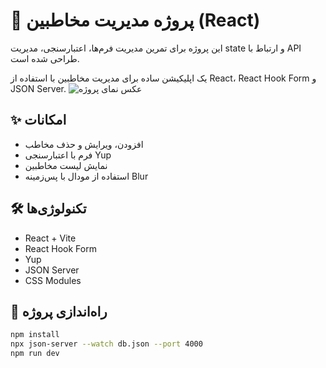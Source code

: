 # 📇 پروژه مدیریت مخاطبین (React)

این پروژه برای تمرین مدیریت فرم‌ها، اعتبارسنجی، مدیریت state و ارتباط با API طراحی شده است.

یک اپلیکیشن ساده برای مدیریت مخاطبین با استفاده از React، React Hook Form و JSON Server.
![عکس نمای پروژه](./public/photo/image.png)

## ✨ امکانات

- افزودن، ویرایش و حذف مخاطب
- فرم با اعتبارسنجی Yup
- نمایش لیست مخاطبین
- استفاده از مودال با پس‌زمینه Blur

## 🛠️ تکنولوژی‌ها

- React + Vite
- React Hook Form
- Yup
- JSON Server
- CSS Modules

## 🚀 راه‌اندازی پروژه

```bash
npm install
npx json-server --watch db.json --port 4000
npm run dev
```
